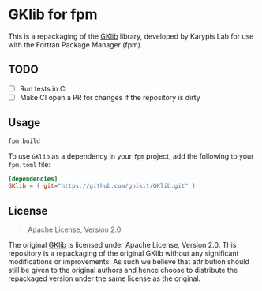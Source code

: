# GKlib for fpm

This is a repackaging of the [GKlib](https://github.com/KarypisLab/GKlib) library, developed by Karypis Lab for use with the Fortran Package Manager (fpm).

## TODO

- [ ] Run tests in CI
- [ ] Make CI open a PR for changes if the repository is dirty

## Usage

```sh
fpm build
```

To use `GKlib` as a dependency in your `fpm` project, add the following to your `fpm.toml` file:

```toml
[dependencies]
GKlib = { git="https://github.com/gnikit/GKlib.git" }
```

## License

> Apache License, Version 2.0

The original [GKlib](https://github.com/karypislab/GKlib) is licensed under
Apache License, Version 2.0. This repository is a repackaging of the original GKlib
without any significant modifications or improvements. As such we believe that
attribution should still be given to the original authors and hence choose to
distribute the repackaged version under the same license as the original.
